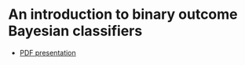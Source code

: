 # An introduction to binary outcome Bayesian classifiers

- [PDF presentation](./Bayesian%20Classifiers%20Presentation.pdf)
